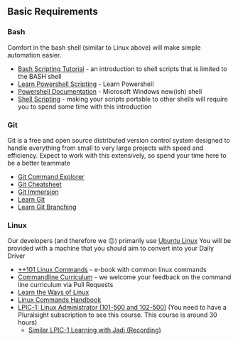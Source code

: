 ## Basic Requirements

### Bash

Comfort in the bash shell (similar to Linux above) will make simple automation easier.

- [Bash Scripting Tutorial](https://www.freecodecamp.org/news/bash-scripting-tutorial-linux-shell-script-and-command-line-for-beginners/) - an introduction to shell scripts that is limited to the BASH shell
- [Learn Powershell Scripting](https://www.guru99.com/powershell-tutorial.html) - Learn Powershell
- [Powershell Documentation](https://learn.microsoft.com/en-us/powershell/) - Microsoft Windows new(ish) shell
- [Shell Scripting](https://www.shellscript.sh/) - making your scripts portable to other shells will require you to spend some time with this introduction

### Git

Git is a free and open source distributed version control system designed to handle everything from small to very large projects with speed and efficiency. Expect to work with this extensively, so spend your time here to be a better teammate

- [Git Command Explorer](https://gitexplorer.com/)
- [Git Cheatsheet](https://cs.fyi/guide/git-cheatsheet)
- [Git Immersion](https://gitimmersion.com/index.html)
- [Learn Git](https://www.atlassian.com/git)
- [Learn Git Branching](https://learngitbranching.js.org/)

### Linux

Our developers (and therefore we :wink:) primarily use [Ubuntu Linux](https://www.ubuntu.com) You will be provided with a machine that you should aim to convert into your Daily Driver

- [++101 Linux Commands](https://github.com/bobbyiliev/101-linux-commands-ebook) - e-book with common linux commands
- [Commandline Curriculum](https://github.com/pulibrary/command_line_curriculum) - we welcome your feedback on the command line curriculum via Pull Requests
- [Learn the Ways of Linux](https://linuxjourney.com/)
- [Linux Commands Handbook](https://www.freecodecamp.org/news/the-linux-commands-handbook/)
- [LPIC-1: Linux Administrator (101-500 and 102-500)](https://app.pluralsight.com/paths/certificate/lpic-one) (You need to have a Pluralsight subscription to see this course. This course is around 30 hours)
  - [Similar LPIC-1 Learning with Jadi (Recording)](https://www.youtube.com/watch?v=AKkNUvEHXhk&list=PLFOYXCPEqdNUU55Xvgst8wGTWnz_sd-cj)
